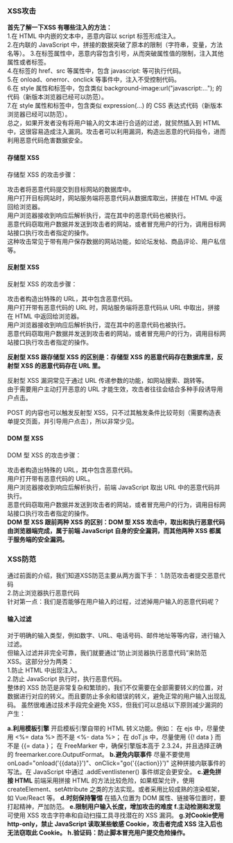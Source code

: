 ### XSS攻击
**首先了解一下XSS 有哪些注入的方法：**  
1.在 HTML 中内嵌的文本中，恶意内容以 script 标签形成注入。  
2.在内联的 JavaScript 中，拼接的数据突破了原本的限制（字符串，变量，方法名等）。 
3.在标签属性中，恶意内容包含引号，从而突破属性值的限制，注入其他属性或者标签。  
4.在标签的 href、src 等属性中，包含 javascript: 等可执行代码。  
5.在 onload、onerror、onclick 等事件中，注入不受控制代码。  
6.在 style 属性和标签中，包含类似 background-image:url("javascript:..."); 的代码（新版本浏览器已经可以防范）。  
7.在 style 属性和标签中，包含类似 expression(...) 的 CSS 表达式代码（新版本浏览器已经可以防范）。  
总之，如果开发者没有将用户输入的文本进行合适的过滤，就贸然插入到 HTML 中，这很容易造成注入漏洞。攻击者可以利用漏洞，构造出恶意的代码指令，进而利用恶意代码危害数据安全。  

#### 存储型 XSS  
存储型 XSS 的攻击步骤：  
  
攻击者将恶意代码提交到目标网站的数据库中。  
用户打开目标网站时，网站服务端将恶意代码从数据库取出，拼接在 HTML 中返回给浏览器。  
用户浏览器接收到响应后解析执行，混在其中的恶意代码也被执行。  
恶意代码窃取用户数据并发送到攻击者的网站，或者冒充用户的行为，调用目标网站接口执行攻击者指定的操作。  
这种攻击常见于带有用户保存数据的网站功能，如论坛发帖、商品评论、用户私信等。

#### 反射型 XSS  
反射型 XSS 的攻击步骤：  
  
攻击者构造出特殊的 URL，其中包含恶意代码。  
用户打开带有恶意代码的 URL 时，网站服务端将恶意代码从 URL 中取出，拼接在 HTML 中返回给浏览器。  
用户浏览器接收到响应后解析执行，混在其中的恶意代码也被执行。  
恶意代码窃取用户数据并发送到攻击者的网站，或者冒充用户的行为，调用目标网站接口执行攻击者指定的操作。  

**反射型 XSS 跟存储型 XSS 的区别是：存储型 XSS 的恶意代码存在数据库里，反射型 XSS 的恶意代码存在 URL 里。**  

反射型 XSS 漏洞常见于通过 URL 传递参数的功能，如网站搜索、跳转等。  
由于需要用户主动打开恶意的 URL 才能生效，攻击者往往会结合多种手段诱导用户点击。  

POST 的内容也可以触发反射型 XSS，只不过其触发条件比较苛刻（需要构造表单提交页面，并引导用户点击），所以非常少见。

#### DOM 型 XSS  
DOM 型 XSS 的攻击步骤：  

攻击者构造出特殊的 URL，其中包含恶意代码。  
用户打开带有恶意代码的 URL。  
用户浏览器接收到响应后解析执行，前端 JavaScript 取出 URL 中的恶意代码并执行。  
恶意代码窃取用户数据并发送到攻击者的网站，或者冒充用户的行为，调用目标网站接口执行攻击者指定的操作。  
**DOM 型 XSS 跟前两种 XSS 的区别：DOM 型 XSS 攻击中，取出和执行恶意代码由浏览器端完成，属于前端 JavaScript 自身的安全漏洞，而其他两种 XSS 都属于服务端的安全漏洞。**

### XSS防范  
通过前面的介绍，我们知道XSS防范主要从两方面下手：
1.防范攻击者提交恶意代码  
2.防止浏览器执行恶意代码  
针对第一点：我们是否能够在用户输入的过程，过滤掉用户输入的恶意代码呢？  
#### 输入过滤
对于明确的输入类型，例如数字、URL、电话号码、邮件地址等等内容，进行输入过滤。  
但输入过滤并非完全可靠，我们就要通过“防止浏览器执行恶意代码”来防范 XSS。这部分分为两类：  
1.防止 HTML 中出现注入。  
2.防止 JavaScript 执行时，执行恶意代码。  
整体的 XSS 防范是非常复杂和繁琐的，我们不仅需要在全部需要转义的位置，对数据进行对应的转义。而且要防止多余和错误的转义，避免正常的用户输入出现乱码。
虽然很难通过技术手段完全避免 XSS，但我们可以总结以下原则减少漏洞的产生：

**a.利用模板引擎**
开启模板引擎自带的 HTML 转义功能。例如：
在 ejs 中，尽量使用 <%= data %> 而不是 <%- data %>；
在 doT.js 中，尽量使用 {{! data } 而不是 {{= data }；
在 FreeMarker 中，确保引擎版本高于 2.3.24，并且选择正确的 freemarker.core.OutputFormat。
**b.避免内联事件**
尽量不要使用 onLoad="onload('{{data}}')"、onClick="go('{{action}}')" 这种拼接内联事件的写法。在 JavaScript 中通过 .addEventlistener() 事件绑定会更安全。
**c.避免拼接 HTML**
前端采用拼接 HTML 的方法比较危险，如果框架允许，使用 createElement、setAttribute 之类的方法实现。或者采用比较成熟的渲染框架，如 Vue/React 等。
**d.时刻保持警惕**
在插入位置为 DOM 属性、链接等位置时，要打起精神，严加防范。
**e.限制用户输入长度，增加攻击的难度**
**f.主动检测和发现**
可使用 XSS 攻击字符串和自动扫描工具寻找潜在的 XSS 漏洞。
**g.对Cookie使用http-only，禁止 JavaScript 读取某些敏感 Cookie，攻击者完成 XSS 注入后也无法窃取此 Cookie。**
**h.验证码：防止脚本冒充用户提交危险操作。**
